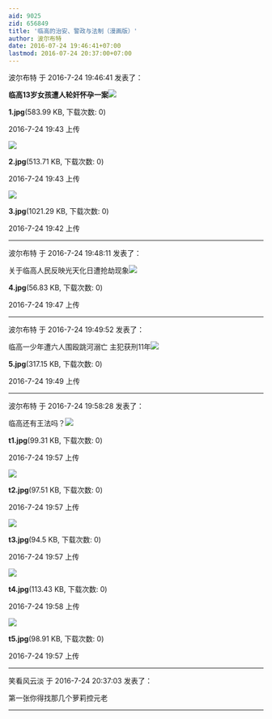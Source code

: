 ```yaml
---
aid: 9025
zid: 656849
title: '临高的治安、警政与法制（漫画版）'
author: 波尔布特
date: 2016-07-24 19:46:41+07:00
lastmod: 2016-07-24 20:37:00+07:00
---
```


波尔布特 于 2016-7-24 19:46:41 发表了：

**临高13岁女孩遭人轮奸怀孕一案**![](https://cdn.jsdelivr.net/gh/lzjluzijie/beichao@main/img/194309d9p0m8vkxipokpbq.jpg)



**1.jpg**(583.99 KB, 下载次数: 0)



2016-7-24 19:43 上传



![](https://cdn.jsdelivr.net/gh/lzjluzijie/beichao@main/img/194338eyh3c63b3h6f3tyt.jpg)



**2.jpg**(513.71 KB, 下载次数: 0)



2016-7-24 19:43 上传



![](https://cdn.jsdelivr.net/gh/lzjluzijie/beichao@main/img/194212wzll56c65l1o8ngl.jpg)



**3.jpg**(1021.29 KB, 下载次数: 0)



2016-7-24 19:42 上传

---------

波尔布特 于 2016-7-24 19:48:11 发表了：

关于临高人民反映光天化日遭抢劫现象![](https://cdn.jsdelivr.net/gh/lzjluzijie/beichao@main/img/194734pt5tmo9t88u5s557.jpg)



**4.jpg**(56.83 KB, 下载次数: 0)



2016-7-24 19:47 上传

---------

波尔布特 于 2016-7-24 19:49:52 发表了：

临高一少年遭六人围殴跳河溺亡 主犯获刑11年![](https://cdn.jsdelivr.net/gh/lzjluzijie/beichao@main/img/194924s2692s1ns5k23hz9.jpg)



**5.jpg**(317.15 KB, 下载次数: 0)



2016-7-24 19:49 上传

---------

波尔布特 于 2016-7-24 19:58:28 发表了：

临高还有王法吗？![](https://cdn.jsdelivr.net/gh/lzjluzijie/beichao@main/img/195737v6q9q66c6xzx61b9.jpg)



**t1.jpg**(99.31 KB, 下载次数: 0)



2016-7-24 19:57 上传



![](https://cdn.jsdelivr.net/gh/lzjluzijie/beichao@main/img/195745oruha4srsuseuumm.jpg)



**t2.jpg**(97.51 KB, 下载次数: 0)



2016-7-24 19:57 上传



![](https://cdn.jsdelivr.net/gh/lzjluzijie/beichao@main/img/195756i426wwrd0b7c7cyu.jpg)



**t3.jpg**(94.5 KB, 下载次数: 0)



2016-7-24 19:57 上传



![](https://cdn.jsdelivr.net/gh/lzjluzijie/beichao@main/img/195802tf4j8ayh2lrfm3ql.jpg)



**t4.jpg**(113.43 KB, 下载次数: 0)



2016-7-24 19:58 上传



![](https://cdn.jsdelivr.net/gh/lzjluzijie/beichao@main/img/195714lzbf03cb8yv63bbc.jpg)



**t5.jpg**(98.91 KB, 下载次数: 0)



2016-7-24 19:57 上传

---------

笑看风云淡 于 2016-7-24 20:37:03 发表了：

第一张你得找那几个萝莉控元老

---------

